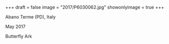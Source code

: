 +++
draft = false
image = "2017/P6030062.jpg"
showonlyimage = true
+++

Abano Terme (PD), Italy

May 2017
<!--more-->

Butterfly Ark
